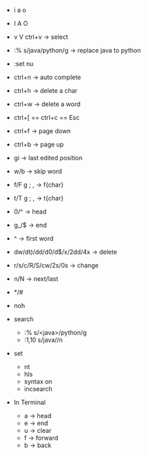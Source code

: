 - i a o
- I A O
- v V ctrl+v -> select
- :% s/java/python/g -> replace java to python
- :set nu
- ctrl+n -> auto complete
- ctrl+h -> delete a char
- ctrl+w -> delete a word
- ctrl+[ == ctrl+c == Esc
- ctrl+f -> page down
- ctrl+b -> page up
- gi -> last edited position
- w/b -> skip word
- f/F g ; , -> f{char}
- t/T g ; , -> t{char}
- 0/^ -> head
- g_/$ -> end
- ^ -> first word
- dw/dt)/dd/d0/d$/x/2dd/4x -> delete
- r/s/c/R/S/cw/2s/0s -> change
- n/N -> next/last
- */#
- noh
- search
  - :% s/\<java\>/python/g
  - :1,10 s/java//n

- set
  - nt
  - hls
  - syntax on
  - incsearch

- In Terminal
  - a -> head
  - e -> end
  - u -> clear
  - f -> forward
  - b -> back